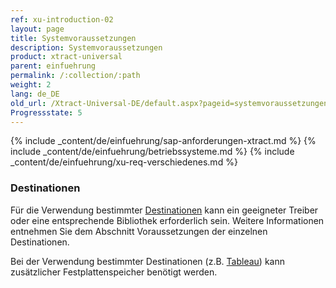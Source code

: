 ```yaml
---
ref: xu-introduction-02
layout: page
title: Systemvoraussetzungen
description: Systemvoraussetzungen
product: xtract-universal
parent: einfuehrung
permalink: /:collection/:path
weight: 2
lang: de_DE
old_url: /Xtract-Universal-DE/default.aspx?pageid=systemvoraussetzungen
Progressstate: 5
---
```


{% include _content/de/einfuehrung/sap-anforderungen-xtract.md %} 
{% include _content/de/einfuehrung/betriebssysteme.md %} 
{% include _content/de/einfuehrung/xu-req-verschiedenes.md %}

### Destinationen
Für die Verwendung bestimmter [Destinationen](../xu-destinationen) kann ein geeigneter Treiber oder eine entsprechende Bibliothek erforderlich sein. Weitere Informationen entnehmen Sie dem Abschnitt Voraussetzungen der einzelnen Destinationen.

Bei der Verwendung bestimmter Destinationen (z.B. [Tableau](../xu-destinationen/tableau/tableau-mit-data-extract/voraussetzungen)) kann zusätzlicher Festplattenspeicher benötigt werden.


